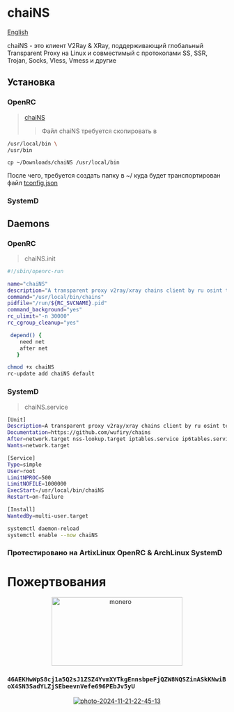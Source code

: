# chaiNS
[English](https://github.com/wufiry/chains/blob/main/README.md "Change Lang")

chaiNS - это клиент V2Ray & XRay, поддерживающий глобальный Transparent Proxy на Linux и совместимый с протоколами SS, SSR, Trojan, Socks, Vless, Vmess и другие

## Установка
### OpenRC
> [chaiNS](https://github.com/wufiry/chains/blob/main/OpenRC/chaiNS "Файл программы")
>> Файл chaiNS требуется скопировать в 
```sh
/usr/local/bin \
/usr/bin
```
``
cp ~/Downloads/chaiNS /usr/local/bin 
``

После чего, требуется создать папку в ~/ куда будет транспортирован файл [tconfig.json](https://github.com/wufiry/chains/blob/main/OpenRC/tconfig.json "Конфиг v2ray && xray core")

### SystemD

## Daemons
### OpenRC 
> chaiNS.init
```sh
#!/sbin/openrc-run

name="chaiNS"
description="A transparent proxy v2ray/xray chains client by ru osint team - tw"
command="/usr/local/bin/chains"
pidfile="/run/${RC_SVCNAME}.pid"
command_background="yes"
rc_ulimit="-n 30000"
rc_cgroup_cleanup="yes"

 depend() {
	need net
	after net
   }
```
```sh
chmod +x chaiNS
rc-update add chaiNS default
```
### SystemD
> chaiNS.service
```sh
[Unit]
Description=A transparent proxy v2ray/xray chains client by ru osint team - tw
Documentation=https://github.com/wufiry/chains
After=network.target nss-lookup.target iptables.service ip6tables.service nftables.service
Wants=network.target

[Service]
Type=simple
User=root
LimitNPROC=500
LimitNOFILE=1000000
ExecStart=/usr/local/bin/chaiNS
Restart=on-failure

[Install]
WantedBy=multi-user.target
```
```sh
systemctl daemon-reload
systemctl enable --now chaiNS
```
### Протестировано на ArtixLinux OpenRC & ArchLinux SystemD

# Пожертвования

<p align="center">
<img src="https://www.crypto-news.net/wp-content/uploads/2016/09/monero.png" alt="monero" width="300" height="158"/>
</p>
	
 ### `46AEKHwWpS8cj1a5Q2sJ1ZSZ4YvmXYTkgEnnsbpeFjQZW8NQSZinASkKNwiBoX4SN3SadYLZjSEbeevnVefe696PEbJv5yU`

 <p align="center">
 <a href="https://imgbb.com/"><img src="https://i.ibb.co/QmjfP6H/photo-2024-11-21-22-45-13.jpg" alt="photo-2024-11-21-22-45-13" border="0"></a>

